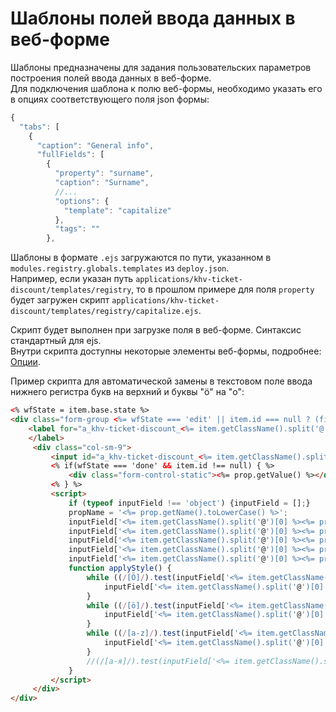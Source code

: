 # Шаблоны полей ввода данных в веб-форме
Шаблоны предназначены для задания пользовательских параметров построения полей ввода данных в веб-форме.  
Для подключения шаблона к полю веб-формы, необходимо указать его в опциях соответствующего поля json формы:
```js
{
  "tabs": [
    {
      "caption": "General info",
      "fullFields": [
        {
          "property": "surname",
          "caption": "Surname",
          //...
          "options": {
            "template": "capitalize"
          },
          "tags": ""
        },
```

Шаблоны в формате `.ejs` загружаются по пути, указанном в `modules.registry.globals.templates` из `deploy.json`.  
Например, если указан путь `applications/khv-ticket-discount/templates/registry`, то в прошлом примере для поля `property` будет загружен скрипт `applications/khv-ticket-discount/templates/registry/capitalize.ejs`.  
  
Скрипт будет выполнен при загрузке поля в веб-форме. Синтаксис стандартный для ejs.    
Внутри скрипта доступны некоторые элементы веб-формы, подробнее: [Опции](docs/ru/2_system_description/metadata_structure/meta_view/options.md).

Пример скрипта для автоматической замены в текстовом поле ввода нижнего регистра букв на верхний и буквы "ö" на "o":
```html
<% wfState = item.base.state %>
<div class="form-group <%= wfState === 'edit' || item.id === null ? (field.required ? 'required' : '') : '' %> " style data-type="<%= wfState === 'edit' || item.id === null  ? 'input' : 'static' %>" data-name="<%= prop.getName().toLowerCase() %>" data-prop="<%= JSON.stringify(field) %>" >
    <label for="a_khv-ticket-discount_<%= item.getClassName().split('@')[0] %>_<%= prop.getName().toLowerCase() %>" class="col-md-2 col-sm-3 control-label"><%= prop.getCaption() %>
    </label>
     <div class="col-sm-9">
         <input id="a_khv-ticket-discount_<%= item.getClassName().split('@')[0] %>_<%= prop.getName().toLowerCase() %>" type="<%= wfState === 'edit' || item.id === null ? 'text' : 'hidden' %>" class="form-control attr-value" name="<%= prop.getName().toLowerCase() %>" data-mask="{&quot;regex&quot;:&quot;[öÖa-zA-Z .-]{1,50}&quot;}" placeholder="<%= prop.getCaption() %>" value="<%= prop.getValue() !== null ? prop.getValue() : "" %>" im-insert="true">
         <% if(wfState === 'done' && item.id !== null) { %>
             <div class="form-control-static"><%= prop.getValue() %></div>
         <% } %>
         <script>
             if (typeof inputField !== 'object') {inputField = [];}
             propName = '<%= prop.getName().toLowerCase() %>';
             inputField['<%= item.getClassName().split('@')[0] %><%= prop.getName().toLowerCase() %>'] = document.getElementById(`a_khv-ticket-discount_<%= item.getClassName().split('@')[0] %>_${propName}`);
             inputField['<%= item.getClassName().split('@')[0] %><%= prop.getName().toLowerCase() %>'].addEventListener('focusout',applyStyle)
             inputField['<%= item.getClassName().split('@')[0] %><%= prop.getName().toLowerCase() %>'].addEventListener('keyup', applyStyle)
             inputField['<%= item.getClassName().split('@')[0] %><%= prop.getName().toLowerCase() %>'].addEventListener('keydown', applyStyle)
             inputField['<%= item.getClassName().split('@')[0] %><%= prop.getName().toLowerCase() %>'].addEventListener('paste', applyStyle)
             function applyStyle() {
                 while ((/[Ö]/).test(inputField['<%= item.getClassName().split('@')[0] %><%= prop.getName().toLowerCase() %>'].value)) {
                     inputField['<%= item.getClassName().split('@')[0] %><%= prop.getName().toLowerCase() %>'].value = inputField['<%= item.getClassName().split('@')[0] %><%= prop.getName().toLowerCase() %>'].value.replace(/[Ö]/, 'O');
                 }
                 while ((/[ö]/).test(inputField['<%= item.getClassName().split('@')[0] %><%= prop.getName().toLowerCase() %>'].value)) {
                     inputField['<%= item.getClassName().split('@')[0] %><%= prop.getName().toLowerCase() %>'].value = inputField['<%= item.getClassName().split('@')[0] %><%= prop.getName().toLowerCase() %>'].value.replace(/[ö]/, 'o');
                 }
                 while ((/[a-z]/).test(inputField['<%= item.getClassName().split('@')[0] %><%= prop.getName().toLowerCase() %>'].value)) {
                     inputField['<%= item.getClassName().split('@')[0] %><%= prop.getName().toLowerCase() %>'].value = inputField['<%= item.getClassName().split('@')[0] %><%= prop.getName().toLowerCase() %>'].value.toUpperCase();
                 }
                 //(/[а-я]/).test(inputField['<%= item.getClassName().split('@')[0] %><%= prop.getName().toLowerCase() %>'].value[0]) ? inputField['<%= item.getClassName().split('@')[0] %><%= prop.getName().toLowerCase() %>'].value = inputField['<%= item.getClassName().split('@')[0] %><%= prop.getName().toLowerCase() %>'].value[0].toUpperCase() + inputField['<%= item.getClassName().split('@')[0] %><%= prop.getName().toLowerCase() %>'].value.substring(1) : ""; - только первая буква}
             }
         </script>
     </div>
</div>
``` 